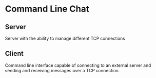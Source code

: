 # Command Line Chat

## Server
Server with the ability to manage different TCP connections

## Client
Command line interface capable of connecting to an external server and sending and receiving messages over a TCP connection.
